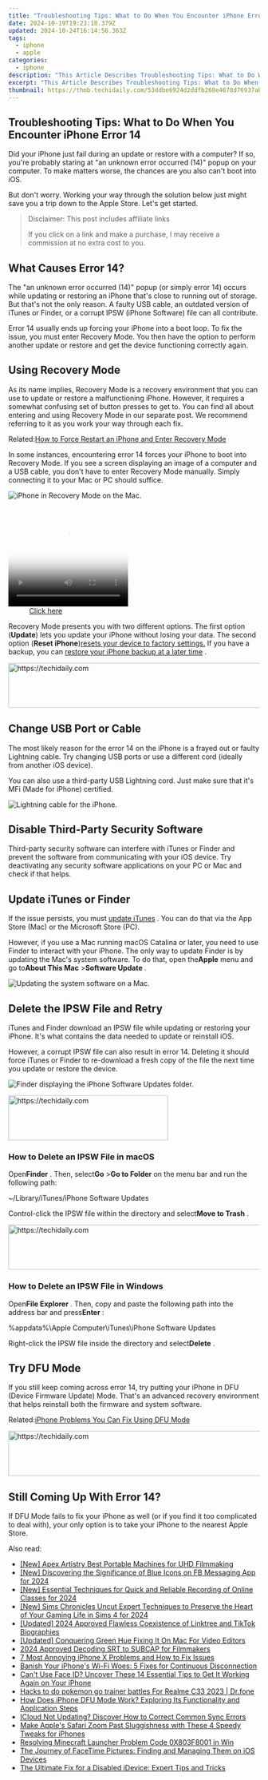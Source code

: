 ```yaml
---
title: "Troubleshooting Tips: What to Do When You Encounter iPhone Error 14"
date: 2024-10-19T19:23:18.379Z
updated: 2024-10-24T16:14:56.363Z
tags:
  - iphone
  - apple
categories:
  - iphone
description: "This Article Describes Troubleshooting Tips: What to Do When You Encounter iPhone Error 14"
excerpt: "This Article Describes Troubleshooting Tips: What to Do When You Encounter iPhone Error 14"
thumbnail: https://thmb.techidaily.com/53ddbe6924d2ddfb268e4678d76937abc181d4038a95a53ae70246e54e37c443.jpg
---
```


## Troubleshooting Tips: What to Do When You Encounter iPhone Error 14

 Did your iPhone just fail during an update or restore with a computer? If so, you're probably staring at "an unknown error occurred (14)" popup on your computer. To make matters worse, the chances are you also can't boot into iOS.

 But don't worry. Working your way through the solution below just might save you a trip down to the Apple Store. Let's get started.

>  Disclaimer: This post includes affiliate links
>
>  If you click on a link and make a purchase, I may receive a commission at no extra cost to you.
>

## What Causes Error 14?

 The "an unknown error occurred (14)" popup (or simply error 14) occurs while updating or restoring an iPhone that's close to running out of storage. But that's not the only reason. A faulty USB cable, an outdated version of iTunes or Finder, or a corrupt IPSW (iPhone Software) file can all contribute.

 Error 14 usually ends up forcing your iPhone into a boot loop. To fix the issue, you must enter Recovery Mode. You then have the option to perform another update or restore and get the device functioning correctly again.

## Using Recovery Mode

 As its name implies, Recovery Mode is a recovery environment that you can use to update or restore a malfunctioning iPhone. However, it requires a somewhat confusing set of button presses to get to. You can find all about entering and using Recovery Mode in our separate post. We recommend referring to it as you work your way through each fix.

 Related:[How to Force Restart an iPhone and Enter Recovery Mode](https://www.makeuseof.com/tag/restart-iphone-recovery-mode/)

 In some instances, encountering error 14 forces your iPhone to boot into Recovery Mode. If you see a screen displaying an image of a computer and a USB cable, you don't have to enter Recovery Mode manually. Simply connecting it to your Mac or PC should suffice.

![iPhone in Recovery Mode on the Mac.](https://static1.makeuseofimages.com/wordpress/wp-content/uploads/2021/09/1-recovery-mode.png)

<!-- affiliate ads begin -->
<span id="1912746">
					<video width="240" height="200" style="cursor:pointer"
           poster="//a.impactradius-go.com/display-clicktoplayimage/1912746.png"
           onclick="if(!this.playClicked){this.play();this.setAttribute('controls',true);this.playClicked=true;}">
	   <source src="//a.impactradius-go.com/display-ad/20231-1912746">
	   <img src="//a.impactradius-go.com/display-clicktoplayimage/1912746.png" style="border: none; height: 100%; width: 100%; object-fit: contain">
	</video>
	<div style="width:150px;text-align:center"><a href="javascript:window.open(decodeURIComponent('https%3A%2F%2Fmindmanager.sjv.io%2Fc%2F5597632%2F1912746%2F20231'), '_blank');void(0);">Click here</a></div>
</span>
<img height="0" width="0" src="https://imp.pxf.io/i/5597632/1912746/20231" style="position:absolute;visibility:hidden;" border="0" />
<!-- affiliate ads end -->

 Recovery Mode presents you with two different options. The first option (**Update**) lets you update your iPhone without losing your data. The second option (**Reset iPhone**)[resets your device to factory settings.](https://www.makeuseof.com/tag/how-to-factory-reset-iphone-ipad/) If you have a backup, you can [restore your iPhone backup at a later time](https://www.makeuseof.com/tag/restore-iphone-ipad-from-backup/) .

<!-- affiliate ads begin -->
<a href="https://appsumo.8odi.net/c/5597632/2049387/7443" target="_top" id="2049387">
  <img src="//a.impactradius-go.com/display-ad/7443-2049387" border="0" alt="https://techidaily.com" width="728" height="90"/>
</a>
<img height="0" width="0" src="https://appsumo.8odi.net/i/5597632/2049387/7443" style="position:absolute;visibility:hidden;" border="0" />
<!-- affiliate ads end -->

## Change USB Port or Cable

 The most likely reason for the error 14 on the iPhone is a frayed out or faulty Lightning cable. Try changing USB ports or use a different cord (ideally from another iOS device).

 You can also use a third-party USB Lightning cord. Just make sure that it's MFi (Made for iPhone) certified.

![Lightning cable for the iPhone.](https://static1.makeuseofimages.com/wordpress/wp-content/uploads/2021/09/2-lightning-cable.jpg)

## Disable Third-Party Security Software

 Third-party security software can interfere with iTunes or Finder and prevent the software from communicating with your iOS device. Try deactivating any security software applications on your PC or Mac and check if that helps.

## Update iTunes or Finder

 If the issue persists, you must [update iTunes](https://www.makeuseof.com/how-to-update-itunes-mac/) . You can do that via the App Store (Mac) or the Microsoft Store (PC).

 However, if you use a Mac running macOS Catalina or later, you need to use Finder to interact with your iPhone. The only way to update Finder is by updating the Mac's system software. To do that, open the**Apple** menu and go to**About This Mac** \>**Software Update** .

![Updating the system software on a Mac.](https://static1.makeuseofimages.com/wordpress/wp-content/uploads/2021/09/3-update-system-software.png)

## Delete the IPSW File and Retry

 iTunes and Finder download an IPSW file while updating or restoring your iPhone. It's what contains the data needed to update or reinstall iOS.

 However, a corrupt IPSW file can also result in error 14\. Deleting it should force iTunes or Finder to re-download a fresh copy of the file the next time you update or restore the device.

![Finder displaying the iPhone Software Updates folder.](https://static1.makeuseofimages.com/wordpress/wp-content/uploads/2021/09/4-ipsw-folder.png)

<!-- affiliate ads begin -->
<a href="https://bluettius.sjv.io/c/5597632/2139117/17108" target="_top" id="2139117">
  <img src="//a.impactradius-go.com/display-ad/17108-2139117" border="0" alt="https://techidaily.com" width="320" height="90"/>
</a>
<img height="0" width="0" src="https://bluettius.sjv.io/i/5597632/2139117/17108" style="position:absolute;visibility:hidden;" border="0" />
<!-- affiliate ads end -->

### How to Delete an IPSW File in macOS

 Open**Finder** . Then, select**Go** \>**Go to Folder** on the menu bar and run the following path:

~/Library/iTunes/iPhone Software Updates

 Control-click the IPSW file within the directory and select**Move to Trash** .

<!-- affiliate ads begin -->
<a href="https://imp.i357552.net/c/5597632/1001453/11832" target="_top" id="1001453">
  <img src="//a.impactradius-go.com/display-ad/11832-1001453" border="0" alt="https://techidaily.com" width="728" height="90"/>
</a>
<img height="0" width="0" src="https://imp.i357552.net/i/5597632/1001453/11832" style="position:absolute;visibility:hidden;" border="0" />
<!-- affiliate ads end -->

### How to Delete an IPSW File in Windows

 Open**File Explorer** . Then, copy and paste the following path into the address bar and press**Enter** :

%appdata%\Apple Computer\iTunes\iPhone Software Updates

 Right-click the IPSW file inside the directory and select**Delete** .

## Try DFU Mode

 If you still keep coming across error 14, try putting your iPhone in DFU (Device Firmware Update) Mode. That's an advanced recovery environment that helps reinstall both the firmware and system software.

 Related:[iPhone Problems You Can Fix Using DFU Mode](https://www.makeuseof.com/tag/dfu-mode-iphone-problems/)

<!-- affiliate ads begin -->
<a href="https://appsumo.8odi.net/c/5597632/2105873/7443" target="_top" id="2105873">
  <img src="//a.impactradius-go.com/display-ad/7443-2105873" border="0" alt="https://techidaily.com" width="728" height="90"/>
</a>
<img height="0" width="0" src="https://appsumo.8odi.net/i/5597632/2105873/7443" style="position:absolute;visibility:hidden;" border="0" />
<!-- affiliate ads end -->

## Still Coming Up With Error 14?

 If DFU Mode fails to fix your iPhone as well (or if you find it too complicated to deal with), your only option is to take your iPhone to the nearest Apple Store.

<ins class="adsbygoogle"
     style="display:block"
     data-ad-format="autorelaxed"
     data-ad-client="ca-pub-7571918770474297"
     data-ad-slot="1223367746"></ins>

<ins class="adsbygoogle"
     style="display:block"
     data-ad-client="ca-pub-7571918770474297"
     data-ad-slot="8358498916"
     data-ad-format="auto"
     data-full-width-responsive="true"></ins>

<span class="atpl-alsoreadstyle">Also read:</span>
<div><ul>
<li><a href="https://fox-http.techidaily.com/new-apex-artistry-best-portable-machines-for-uhd-filmmaking/"><u>[New] Apex Artistry Best Portable Machines for UHD Filmmaking</u></a></li>
<li><a href="https://facebook-video-files.techidaily.com/new-discovering-the-significance-of-blue-icons-on-fb-messaging-app-for-2024/"><u>[New] Discovering the Significance of Blue Icons on FB Messaging App for 2024</u></a></li>
<li><a href="https://screen-activity-recording.techidaily.com/new-essential-techniques-for-quick-and-reliable-recording-of-online-classes-for-2024/"><u>[New] Essential Techniques for Quick and Reliable Recording of Online Classes for 2024</u></a></li>
<li><a href="https://visual-screen-recording.techidaily.com/new-sims-chronicles-uncut-expert-techniques-to-preserve-the-heart-of-your-gaming-life-in-sims-4-for-2024/"><u>[New] Sims Chronicles Uncut Expert Techniques to Preserve the Heart of Your Gaming Life in Sims 4 for 2024</u></a></li>
<li><a href="https://article-knowledge.techidaily.com/updated-2024-approved-flawless-coexistence-of-linktree-and-tiktok-biographies/"><u>[Updated] 2024 Approved Flawless Coexistence of Linktree and TikTok Biographies</u></a></li>
<li><a href="https://youtube-lab.techidaily.com/ed-conquering-green-hue-fixing-it-on-mac-for-video-editors/"><u>[Updated] Conquering Green Hue Fixing It On Mac For Video Editors</u></a></li>
<li><a href="https://fox-hovers.techidaily.com/2024-approved-decoding-srt-to-subcap-for-filmmakers/"><u>2024 Approved Decoding SRT to SUBCAP for Filmmakers</u></a></li>
<li><a href="https://fox-that.techidaily.com/7-most-annoying-iphone-x-problems-and-how-to-fix-issues/"><u>7 Most Annoying iPhone X Problems and How to Fix Issues</u></a></li>
<li><a href="https://fox-that.techidaily.com/banish-your-iphones-wi-fi-woes-5-fixes-for-continuous-disconnection/"><u>Banish Your iPhone's Wi-Fi Woes: 5 Fixes for Continuous Disconnection</u></a></li>
<li><a href="https://fox-that.techidaily.com/cant-use-face-id-uncover-these-14-essential-tips-to-get-it-working-again-on-your-iphone/"><u>Can't Use Face ID? Uncover These 14 Essential Tips to Get It Working Again on Your iPhone</u></a></li>
<li><a href="https://pokemon-go-android.techidaily.com/hacks-to-do-pokemon-go-trainer-battles-for-realme-c33-2023-drfone-by-drfone-virtual-android/"><u>Hacks to do pokemon go trainer battles For Realme C33 2023 | Dr.fone</u></a></li>
<li><a href="https://fox-that.techidaily.com/how-does-iphone-dfu-mode-work-exploring-its-functionality-and-application-steps/"><u>How Does iPhone DFU Mode Work? Exploring Its Functionality and Application Steps</u></a></li>
<li><a href="https://fox-that.techidaily.com/icloud-not-updating-discover-how-to-correct-common-sync-errors/"><u>ICloud Not Updating? Discover How to Correct Common Sync Errors</u></a></li>
<li><a href="https://fox-that.techidaily.com/make-apples-safari-zoom-past-sluggishness-with-these-4-speedy-tweaks-for-iphones/"><u>Make Apple's Safari Zoom Past Sluggishness with These 4 Speedy Tweaks for iPhones</u></a></li>
<li><a href="https://games-able.techidaily.com/resolving-minecraft-launcher-problem-code-0x803f8001-in-win/"><u>Resolving Minecraft Launcher Problem Code 0X803F8001 in Win</u></a></li>
<li><a href="https://fox-that.techidaily.com/the-journey-of-facetime-pictures-finding-and-managing-them-on-ios-devices/"><u>The Journey of FaceTime Pictures: Finding and Managing Them on iOS Devices</u></a></li>
<li><a href="https://fox-that.techidaily.com/the-ultimate-fix-for-a-disabled-idevice-expert-tips-and-tricks/"><u>The Ultimate Fix for a Disabled iDevice: Expert Tips and Tricks</u></a></li>
</ul></div>


